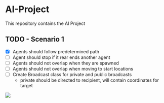 # AI-Project
This repository contains the AI Project

## TODO - Scenario 1
- [X] Agents should follow predetermined path
- [ ] Agent should stop if it rear ends another agent
- [ ] Agents should not overlap when they are spawned
- [ ] Agents should not overlap when moving to start locations
- [ ] Create Broadcast class for private and public broadcasts
  - private should be directed to recipient, will contain coordinates for target

![](https://i.imgur.com/xChvBe7.gifv)
